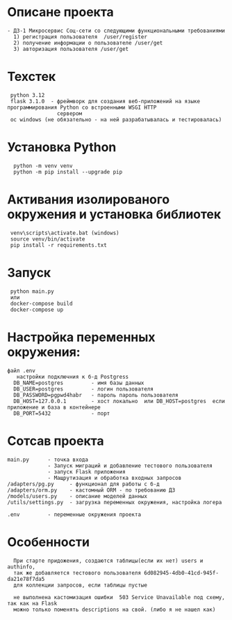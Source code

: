 Описане проекта 
================================================================================================================
    - ДЗ-1 Микросервис Соц-сети со следующими функциональными требованиями
      1) регистрация пользователя  /user/register
      2) получение информации о пользователе /user/get
      3) авторизация пользователя /user/get

Техстек 
==================================================================================================================
     python 3.12
     flask 3.1.0  - фреймворк для создания веб-приложений на языке программирования Python со встроенными WSGI HTTP 
                    сервером
     oc windows (не обязательно - на ней разрабатывалась и тестировалась)

Установка Python
==================================================================================================================
      python -m venv venv 
      python -m pip install --upgrade pip
Активания изолированого окружения и установка  библиотек
==================================================================================================================
     venv\scripts\activate.bat (windows)
     source venv/bin/activate
     pip install -r requirements.txt

Запуск 
=================================================================================================================
     python main.py
     или 
     docker-compose build
     docker-compose up
     

Настройка переменных окружения:
================================================================================================================
    файл .env 
       настройки подключния к б-д Postgress
      DB_NAME=postgres         - имя базы данных
      DB_USER=postgres         - логин пользователя
      DB_PASSWORD=pgpwd4habr   - пароль пароль пользователя
      DB_HOST=127.0.0.1        - хост локально  или DB_HOST=postgres  если  приложение и база в контейнере
      DB_PORT=5432             - порт 

Сотсав проекта 
=================================================================================================================
    main.py      - точка входа 
                 - Запуск миграций и добавление тестового пользователя
                 - запуск Flask приложения
                 - Мащрутизация и обработка входных запросов
    /adapters/pg.py     - функционал для работы с б-д
    /adapters/orm.py    - кастомный ORM - по требованию ДЗ
    /models/users.py    - описание моделей данных
    /utils/settings.py  - загрузка переменных окружения, настройка логера

    .env         - переменные окружения проекта

Особенности
===================================================================================================================
      При старте придожения, создаются таблицы(если их нет) users и authinfo, 
      так же добавляется тестового пользователя 6d082945-4db0-41cd-945f-da21e78f7da5
      для коллекции запросов, если таблицы пустые

      не выполнена кастомизация ошибки  503 Service Unavailable под схему, так как на Flask 
      можно только поменять descriptions на свой. (либо я не нашел как)


   
        

    



   
            
    
     